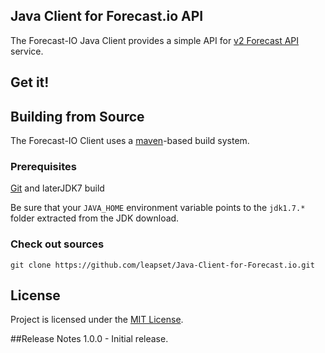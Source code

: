 ## Java Client for Forecast.io API
The Forecast-IO Java Client provides a simple API for [v2 Forecast API][] service.

## Get it!

## Building from Source
The Forecast-IO Client uses a [maven][]-based build system.

### Prerequisites
[Git][] and laterJDK7 build

Be sure that your `JAVA_HOME` environment variable points to the `jdk1.7.*` folder
extracted from the JDK download.

### Check out sources
`git clone https://github.com/leapset/Java-Client-for-Forecast.io.git`

## License
Project is licensed under the [MIT License][].

##Release Notes
1.0.0     - Initial release.

[v2 Forecast API]: https://developer.forecast.io/docs/v2
[maven]: http://maven.apache.org/
[Git]: http://git-scm.com/
[MIT License]: http://opensource.org/licenses/MIT